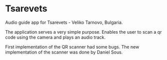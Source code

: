 # Tsarevets
Audio guide app for Tsarevets - Veliko Tarnovo, Bulgaria.



The application serves a very simple purpose.
Enables the user to scan a qr code using the camera and plays an audio track.

First implementation of the QR scanner had some bugs. The new implementation of the scanner was done by Daniel Sous.

